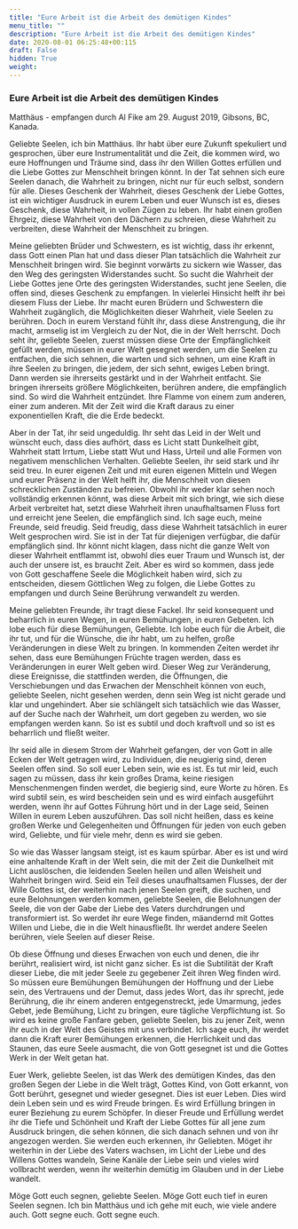 ```yaml
---
title: "Eure Arbeit ist die Arbeit des demütigen Kindes"
menu_title: ""
description: "Eure Arbeit ist die Arbeit des demütigen Kindes"
date: 2020-08-01 06:25:48+00:115
draft: False
hidden: True
weight:
---
```

### Eure Arbeit ist die Arbeit des demütigen Kindes

Matthäus - empfangen durch Al Fike am 29. August 2019, Gibsons, BC, Kanada.

Geliebte Seelen, ich bin Matthäus. Ihr habt über eure Zukunft spekuliert und gesprochen, über eure Instrumentalität und die Zeit, die kommen wird, wo eure Hoffnungen und Träume sind, dass ihr den Willen Gottes erfüllen und die Liebe Gottes zur Menschheit bringen könnt. In der Tat sehnen sich eure Seelen danach, die Wahrheit zu bringen, nicht nur für euch selbst, sondern für alle. Dieses Geschenk der Wahrheit, dieses Geschenk der Liebe Gottes, ist ein wichtiger Ausdruck in eurem Leben und euer Wunsch ist es, dieses Geschenk, diese Wahrheit, in vollen Zügen zu leben. Ihr habt einen großen Ehrgeiz, diese Wahrheit von den Dächern zu schreien, diese Wahrheit zu verbreiten, diese Wahrheit der Menschheit zu bringen.

Meine geliebten Brüder und Schwestern, es ist wichtig, dass ihr erkennt, dass Gott einen Plan hat und dass dieser Plan tatsächlich die Wahrheit zur Menschheit bringen wird. Sie beginnt vorwärts zu sickern wie Wasser, das den Weg des geringsten Widerstandes sucht. So sucht die Wahrheit der Liebe Gottes jene Orte des geringsten Widerstandes, sucht jene Seelen, die offen sind, dieses Geschenk zu empfangen. In vielerlei Hinsicht helft ihr bei diesem Fluss der Liebe. Ihr macht euren Brüdern und Schwestern die Wahrheit zugänglich, die Möglichkeiten dieser Wahrheit, viele Seelen zu berühren. Doch in eurem Verstand fühlt ihr, dass diese Anstrengung, die ihr macht, armselig ist im Vergleich zu der Not, die in der Welt herrscht. Doch seht ihr, geliebte Seelen, zuerst müssen diese Orte der Empfänglichkeit gefüllt werden, müssen in eurer Welt gesegnet werden, um die Seelen zu entfachen, die sich sehnen, die warten und sich sehnen, um eine Kraft in ihre Seelen zu bringen, die jedem, der sich sehnt, ewiges Leben bringt. Dann werden sie ihrerseits gestärkt und in der Wahrheit entfacht. Sie bringen ihrerseits größere Möglichkeiten, berühren andere, die empfänglich sind. So wird die Wahrheit entzündet. Ihre Flamme von einem zum anderen, einer zum anderen. Mit der Zeit wird die Kraft daraus zu einer exponentiellen Kraft, die die Erde bedeckt.

Aber in der Tat, ihr seid ungeduldig. Ihr seht das Leid in der Welt und wünscht euch, dass dies aufhört, dass es Licht statt Dunkelheit gibt, Wahrheit statt Irrtum, Liebe statt Wut und Hass, Urteil und alle Formen von negativem menschlichen Verhalten. Geliebte Seelen, ihr seid stark und ihr seid treu. In eurer eigenen Zeit und mit euren eigenen Mitteln und Wegen und eurer Präsenz in der Welt helft ihr, die Menschheit von diesen schrecklichen Zuständen zu befreien. Obwohl ihr weder klar sehen noch vollständig erkennen könnt, was diese Arbeit mit sich bringt, wie sich diese Arbeit verbreitet hat, setzt diese Wahrheit ihren unaufhaltsamen Fluss fort und erreicht jene Seelen, die empfänglich sind. Ich sage euch, meine Freunde, seid freudig. Seid freudig, dass diese Wahrheit tatsächlich in eurer Welt gesprochen wird. Sie ist in der Tat für diejenigen verfügbar, die dafür empfänglich sind. Ihr könnt nicht klagen, dass nicht die ganze Welt von dieser Wahrheit entflammt ist, obwohl dies euer Traum und Wunsch ist, der auch der unsere ist, es braucht Zeit. Aber es wird so kommen, dass jede von Gott geschaffene Seele die Möglichkeit haben wird, sich zu entscheiden, diesem Göttlichen Weg zu folgen, die Liebe Gottes zu empfangen und durch Seine Berührung verwandelt zu werden.

Meine geliebten Freunde, ihr tragt diese Fackel. Ihr seid konsequent und beharrlich in euren Wegen, in euren Bemühungen, in euren Gebeten. Ich lobe euch für diese Bemühungen, Geliebte. Ich lobe euch für die Arbeit, die ihr tut, und für die Wünsche, die ihr habt, um zu helfen, große Veränderungen in diese Welt zu bringen. In kommenden Zeiten werdet ihr sehen, dass eure Bemühungen Früchte tragen werden, dass es Veränderungen in eurer Welt geben wird. Dieser Weg zur Veränderung, diese Ereignisse, die stattfinden werden, die Öffnungen, die Verschiebungen und das Erwachen der Menschheit können von euch, geliebte Seelen, nicht gesehen werden, denn sein Weg ist nicht gerade und klar und ungehindert. Aber sie schlängelt sich tatsächlich wie das Wasser, auf der Suche nach der Wahrheit, um dort gegeben zu werden, wo sie empfangen werden kann. So ist es subtil und doch kraftvoll und so ist es beharrlich und fließt weiter.

Ihr seid alle in diesem Strom der Wahrheit gefangen, der von Gott in alle Ecken der Welt getragen wird, zu Individuen, die neugierig sind, deren Seelen offen sind. So soll euer Leben sein, wie es ist. Es tut mir leid, euch sagen zu müssen, dass ihr kein großes Drama, keine riesigen Menschenmengen finden werdet, die begierig sind, eure Worte zu hören. Es wird subtil sein, es wird bescheiden sein und es wird einfach ausgeführt werden, wenn ihr auf Gottes Führung hört und in der Lage seid, Seinen Willen in eurem Leben auszuführen. Das soll nicht heißen, dass es keine großen Werke und Gelegenheiten und Öffnungen für jeden von euch geben wird, Geliebte, und für viele mehr, denn es wird sie geben.

So wie das Wasser langsam steigt, ist es kaum spürbar. Aber es ist und wird eine anhaltende Kraft in der Welt sein, die mit der Zeit die Dunkelheit mit Licht auslöschen, die leidenden Seelen heilen und allen Weisheit und Wahrheit bringen wird. Seid ein Teil dieses unaufhaltsamen Flusses, der der Wille Gottes ist, der weiterhin nach jenen Seelen greift, die suchen, und eure Belohnungen werden kommen, geliebte Seelen, die Belohnungen der Seele, die von der Gabe der Liebe des Vaters durchdrungen und transformiert ist. So werdet ihr eure Wege finden, mäandernd mit Gottes Willen und Liebe, die in die Welt hinausfließt. Ihr werdet andere Seelen berühren, viele Seelen auf dieser Reise.

Ob diese Öffnung und dieses Erwachen von euch und denen, die ihr berührt, realisiert wird, ist nicht ganz sicher. Es ist die Subtilität der Kraft dieser Liebe, die mit jeder Seele zu gegebener Zeit ihren Weg finden wird. So müssen eure Bemühungen Bemühungen der Hoffnung und der Liebe sein, des Vertrauens und der Demut, dass jedes Wort, das ihr sprecht, jede Berührung, die ihr einem anderen entgegenstreckt, jede Umarmung, jedes Gebet, jede Bemühung, Licht zu bringen, eure tägliche Verpflichtung ist. So wird es keine große Fanfare geben, geliebte Seelen, bis zu jener Zeit, wenn ihr euch in der Welt des Geistes mit uns verbindet. Ich sage euch, ihr werdet dann die Kraft eurer Bemühungen erkennen, die Herrlichkeit und das Staunen, das eure Seele ausmacht, die von Gott gesegnet ist und die Gottes Werk in der Welt getan hat.

Euer Werk, geliebte Seelen, ist das Werk des demütigen Kindes, das den großen Segen der Liebe in die Welt trägt, Gottes Kind, von Gott erkannt, von Gott berührt, gesegnet und wieder gesegnet. Dies ist euer Leben. Dies wird dein Leben sein und es wird Freude bringen. Es wird Erfüllung bringen in eurer Beziehung zu eurem Schöpfer. In dieser Freude und Erfüllung werdet ihr die Tiefe und Schönheit und Kraft der Liebe Gottes für all jene zum Ausdruck bringen, die sehen können, die sich danach sehnen und von ihr angezogen werden. Sie werden euch erkennen, ihr Geliebten. Möget ihr weiterhin in der Liebe des Vaters wachsen, im Licht der Liebe und des Willens Gottes wandeln, Seine Kanäle der Liebe sein und vieles wird vollbracht werden, wenn ihr weiterhin demütig im Glauben und in der Liebe wandelt.

Möge Gott euch segnen, geliebte Seelen. Möge Gott euch tief in euren Seelen segnen. Ich bin Matthäus und ich gehe mit euch, wie viele andere auch. Gott segne euch. Gott segne euch.
